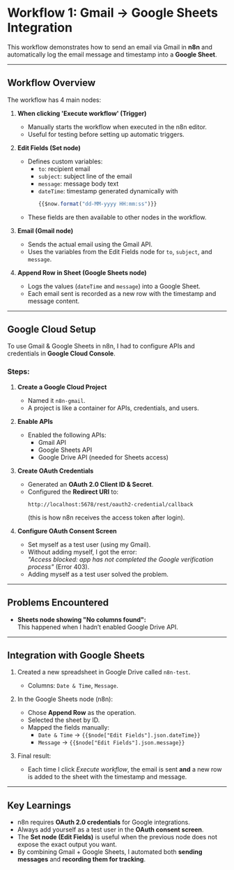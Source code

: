 # Workflow 1: Gmail → Google Sheets Integration

This workflow demonstrates how to send an email via Gmail in **n8n** and automatically log the email message and timestamp into a **Google Sheet**.

---

## Workflow Overview
The workflow has 4 main nodes:

1. **When clicking 'Execute workflow' (Trigger)**  
   - Manually starts the workflow when executed in the n8n editor.  
   - Useful for testing before setting up automatic triggers.  

2. **Edit Fields (Set node)**  
   - Defines custom variables:  
     - `to`: recipient email  
     - `subject`: subject line of the email  
     - `message`: message body text  
     - `dateTime`: timestamp generated dynamically with  
       ```js
       {{$now.format("dd-MM-yyyy HH:mm:ss")}}
       ```  
   - These fields are then available to other nodes in the workflow.

3. **Email (Gmail node)**  
   - Sends the actual email using the Gmail API.  
   - Uses the variables from the Edit Fields node for `to`, `subject`, and `message`.

4. **Append Row in Sheet (Google Sheets node)**  
   - Logs the values (`dateTime` and `message`) into a Google Sheet.  
   - Each email sent is recorded as a new row with the timestamp and message content.

---

## Google Cloud Setup

To use Gmail & Google Sheets in n8n, I had to configure APIs and credentials in **Google Cloud Console**.

### Steps:
1. **Create a Google Cloud Project**  
   - Named it `n8n-gmail`.  
   - A project is like a container for APIs, credentials, and users.

2. **Enable APIs**  
   - Enabled the following APIs:  
     - Gmail API  
     - Google Sheets API  
     - Google Drive API (needed for Sheets access)  

3. **Create OAuth Credentials**  
   - Generated an **OAuth 2.0 Client ID & Secret**.  
   - Configured the **Redirect URI** to:  
     ```
     http://localhost:5678/rest/oauth2-credential/callback
     ```  
     (this is how n8n receives the access token after login).

4. **Configure OAuth Consent Screen**  
   - Set myself as a test user (using my Gmail).  
   - Without adding myself, I got the error:  
     *"Access blocked: app has not completed the Google verification process"* (Error 403).  
   - Adding myself as a test user solved the problem.

---

## Problems Encountered
- **Sheets node showing "No columns found":**  
  This happened when I hadn’t enabled Google Drive API.

---

## Integration with Google Sheets
1. Created a new spreadsheet in Google Drive called `n8n-test`.  
   - Columns: `Date & Time`, `Message`.

2. In the Google Sheets node (n8n):  
   - Chose **Append Row** as the operation.  
   - Selected the sheet by ID.  
   - Mapped the fields manually:  
     - `Date & Time` → `{{$node["Edit Fields"].json.dateTime}}`  
     - `Message` → `{{$node["Edit Fields"].json.message}}`

3. Final result:  
   - Each time I click *Execute workflow*, the email is sent **and** a new row is added to the sheet with the timestamp and message.

---

## Key Learnings
- n8n requires **OAuth 2.0 credentials** for Google integrations.  
- Always add yourself as a test user in the **OAuth consent screen**.  
- The **Set node (Edit Fields)** is useful when the previous node does not expose the exact output you want.  
- By combining Gmail + Google Sheets, I automated both **sending messages** and **recording them for tracking**.

